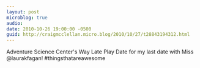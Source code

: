 ```yaml
---
layout: post
microblog: true
audio: 
date: 2010-10-26 19:00:00 -0500
guid: http://craigmcclellan.micro.blog/2010/10/27/t28843194312.html
---
```

Adventure Science Center's Way Late Play Date for my last date with Miss @laurakfagan! #thingsthatareawesome
